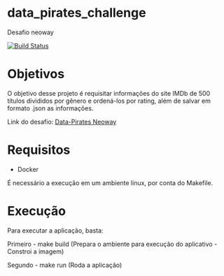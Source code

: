 # data_pirates_challenge
Desafio neoway

[![Build Status](https://travis-ci.org/matheus-frota/data_pirates_challenge.svg?branch=master)](https://travis-ci.org/matheus-frota/data_pirates_challenge)

# Objetivos

O objetivo desse projeto é requisitar informações do site IMDb de 500 títulos divididos por gênero e ordená-los por rating, além de salvar em formato .json as informações.

Link do desafio: [Data-Pirates Neoway](https://github.com/NeowayLabs/jobs/blob/master/datapirates/challenge.md)

# Requisitos

* Docker

É necessário a execução em um ambiente linux, por conta do Makefile.

# Execução

Para executar a aplicação, basta:

Primeiro - make build (Prepara o ambiente para execução do aplicativo - Constroi a imagem)

Segundo - make run (Roda a aplicação)
